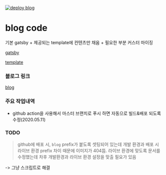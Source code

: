 [![deploy blog](https://github.com/qweasd147/blog/actions/workflows/nodejs.yml/badge.svg?branch=master)](https://qweasd147.github.io/blog/)

# blog code

기본 gatsby + 제공되는 template에 컨텐츠만 채움 + 필요한 부분 커스터 마이징

[gatsby](https://www.gatsbyjs.org/)

[template](https://github.com/alxshelepenok/gatsby-starter-lumen)

### 블로그 링크

[blog](https://qweasd147.github.io/blog)

### 주요 작업내역

- github action을 사용해서 마스터 브랜치로 푸시 하면 자동으로 빌드&배포 되도록 수정(2020.05.11)

### TODO

> github에 배포 시, `blog` prefix가 붙도록 셋팅되어 있는데 개발 환경과 배포 시 라이브 환경 prefix 차이 때문에 이미지가 404뜸. 라이브 환경에 맞도록 문서를 수정했는데 차후 개발환경과 라이브 환경 설정을 맞출 필요가 있음

-> 그냥 스크립트로 해결
